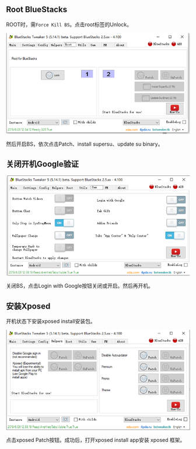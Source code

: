 ## Root BlueStacks

ROOT时，需`Force Kill BS`。点击root标签的Unlock。

![aa](./images/1561726620(1).jpg)

然后开启BS，依次点击Patch、install supersu、update su binary。


## 关闭开机Google验证

![bb](./images/1561726712(1).jpg)

关闭BS，点击Login with Google按钮关闭或开启。然后再开机。

## 安装Xposed

开机状态下安装xposed install安装包。

![cc](./images/1561726901(1).jpg)

点击xposed Patch按钮。成功后，打开xposed install app安装 xposed 框架。
